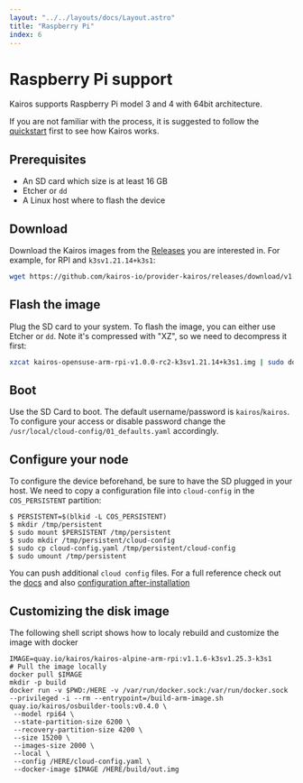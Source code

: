 ```yaml
---
layout: "../../layouts/docs/Layout.astro"
title: "Raspberry Pi"
index: 6
---
```


# Raspberry Pi support

Kairos supports Raspberry Pi model 3 and 4 with 64bit architecture.

If you are not familiar with the process, it is suggested to follow the [quickstart](/quickstart/installation) first to see how Kairos works.

## Prerequisites

- An SD card which size is at least 16 GB
- Etcher or `dd`
- A Linux host where to flash the device

## Download

Download the Kairos images from the [Releases](https://github.com/kairos-io/provider-kairos/releases) you are interested in. For example, for RPI and `k3sv1.21.14+k3s1`:

```bash
wget https://github.com/kairos-io/provider-kairos/releases/download/v1.0.0-rc2/kairos-opensuse-arm-rpi-v1.0.0-rc2-k3sv1.21.14+k3s1.img
```

## Flash the image

Plug the SD card to your system. To flash the image, you can either use Etcher or `dd`. Note it's compressed with "XZ", so we need to decompress it first:

```bash
xzcat kairos-opensuse-arm-rpi-v1.0.0-rc2-k3sv1.21.14+k3s1.img | sudo dd of=<device> oflag=sync status=progress bs=10MB
```

## Boot

Use the SD Card to boot. The default username/password is `kairos`/`kairos`.
To configure your access or disable password change the `/usr/local/cloud-config/01_defaults.yaml` accordingly.

## Configure your node

To configure the device beforehand, be sure to have the SD plugged in your host. We need to copy a configuration file into `cloud-config` in the `COS_PERSISTENT` partition:

```
$ PERSISTENT=$(blkid -L COS_PERSISTENT)
$ mkdir /tmp/persistent
$ sudo mount $PERSISTENT /tmp/persistent
$ sudo mkdir /tmp/persistent/cloud-config
$ sudo cp cloud-config.yaml /tmp/persistent/cloud-config
$ sudo umount /tmp/persistent
```

You can push additional `cloud config` files. For a full reference check out the [docs](/reference/configuration) and also [configuration after-installation](/advanced/after-install)

## Customizing the disk image

The following shell script shows how to localy rebuild and customize the image with docker

```
IMAGE=quay.io/kairos/kairos-alpine-arm-rpi:v1.1.6-k3sv1.25.3-k3s1
# Pull the image locally
docker pull $IMAGE
mkdir -p build
docker run -v $PWD:/HERE -v /var/run/docker.sock:/var/run/docker.sock --privileged -i --rm --entrypoint=/build-arm-image.sh quay.io/kairos/osbuilder-tools:v0.4.0 \
 --model rpi64 \
 --state-partition-size 6200 \
 --recovery-partition-size 4200 \
 --size 15200 \
 --images-size 2000 \
 --local \
 --config /HERE/cloud-config.yaml \
 --docker-image $IMAGE /HERE/build/out.img

```
